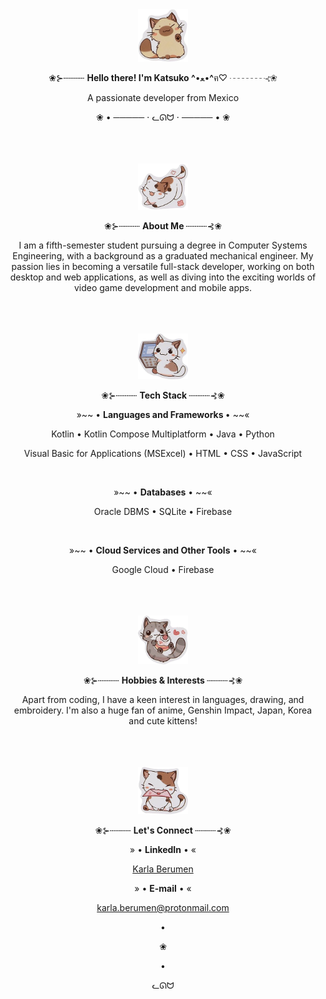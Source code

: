<div align="center">
  
  <img src="img/gatito1.png" alt="Imagendegato" width="80"/>
  <p>❀⊱┄┄┄┄ <strong> Hello there! I'm Katsuko ^</strong>•ﻌ•<strong>^</strong>ฅ♡ ┄┄┄┄⊰❀ </p>
  <p>A passionate developer from Mexico</p>
  <p>❀ • ───── ⋅ ᓚᘏᗢ ⋅ ───── • ❀</p>

  <br><br><br>
  <img src="img/gatito4.png" alt="Imagendegato" width="80"/>
  <p>❀⊱┄┄┄┄ <strong> About Me </strong> ┄┄┄┄⊰❀ </p>
  <p>I am a fifth-semester student pursuing a degree in Computer Systems Engineering, with a background as a graduated mechanical engineer. My passion lies in becoming a versatile full-stack developer, working on both desktop and web applications, as well as diving into the exciting worlds of video game development and mobile apps.</p>

  <br><br><br>
  <img src="img/gatito2.png" alt="Imagendegato" width="80"/>
  <p>❀⊱┄┄┄┄ <strong> Tech Stack </strong> ┄┄┄┄⊰❀ </p>
  <p>»~~ • <strong>Languages and Frameworks </strong> • ~~«</p>
  <p>Kotlin • Kotlin Compose Multiplatform • Java • Python</p>
  <p>Visual Basic for Applications (MSExcel) • HTML • CSS • JavaScript</p>
  <br>
  <p>»~~ • <strong>Databases</strong> • ~~«</p>
  <p>Oracle DBMS • SQLite • Firebase</p>
  <br>
  <p>»~~ • <strong>Cloud Services and Other Tools</strong> • ~~«</p>
  <p>Google Cloud • Firebase</p>

  <br><br><br>
  <img src="img/gatito5.png" alt="Imagendegato" width="80"/>
  <p>❀⊱┄┄┄┄ <strong> Hobbies & Interests </strong> ┄┄┄┄⊰❀ </p>
  <p>Apart from coding, I have a keen interest in languages, drawing, and embroidery. I'm also a huge fan of anime, Genshin Impact, Japan, Korea and cute kittens!</p>

  <br><br><br>
  <img src="img/gatito3.png" alt="Imagendegato" width="80"/>
  <p>❀⊱┄┄┄┄ <strong> Let's Connect </strong> ┄┄┄┄⊰❀ </p>
  <p>» • <strong>LinkedIn</strong> • «</p>
  <p><a href="www.linkedin.com/in/karlaberumen">Karla Berumen</a></p>
  <p>» • <strong>E-mail</strong> • «</p>
  <p><a href="mailto:karla.berumen@protonmail.com">karla.berumen@protonmail.com</a></p>
  <p>•</p>
  <p>❀</p>
  <p>•</p>
  <p>ᓚᘏᗢ</p>
</div>
